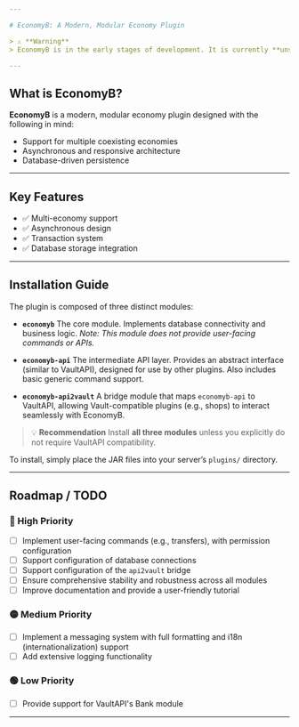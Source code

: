 ```yaml
---

# EconomyB: A Modern, Modular Economy Plugin

> ⚠ **Warning**
> EconomyB is in the early stages of development. It is currently **unstable** and **not guaranteed to function correctly**. Use it **only** for **ontological debugging** and experimentation.

---
```


## What is EconomyB?

**EconomyB** is a modern, modular economy plugin designed with the following in mind:

* Support for multiple coexisting economies
* Asynchronous and responsive architecture
* Database-driven persistence

---

## Key Features

* ✅ Multi-economy support
* ✅ Asynchronous design
* ✅ Transaction system
* ✅ Database storage integration

---

## Installation Guide

The plugin is composed of three distinct modules:

* **`economyb`**
  The core module. Implements database connectivity and business logic. *Note: This module does not provide user-facing commands or APIs.*

* **`economyb-api`**
  The intermediate API layer. Provides an abstract interface (similar to VaultAPI), designed for use by other plugins. Also includes basic generic command support.

* **`economyb-api2vault`**
  A bridge module that maps `economyb-api` to VaultAPI, allowing Vault-compatible plugins (e.g., shops) to interact seamlessly with EconomyB.

> 💡 **Recommendation**
> Install **all three modules** unless you explicitly do not require VaultAPI compatibility.

To install, simply place the JAR files into your server’s `plugins/` directory.

---

## Roadmap / TODO

### 🔴 High Priority

* [ ] Implement user-facing commands (e.g., transfers), with permission configuration
* [ ] Support configuration of database connections
* [ ] Support configuration of the `api2vault` bridge
* [ ] Ensure comprehensive stability and robustness across all modules
* [ ] Improve documentation and provide a user-friendly tutorial

### 🟡 Medium Priority

* [ ] Implement a messaging system with full formatting and i18n (internationalization) support
* [ ] Add extensive logging functionality

### 🟢 Low Priority

* [ ] Provide support for VaultAPI's Bank module

---
